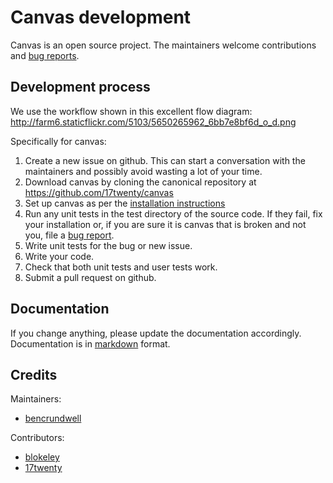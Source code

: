 Canvas development
==================

Canvas is an open source project. The maintainers welcome contributions and 
[bug reports](https://github.com/17twenty/canvas/issues).

Development process
-------------------

We use the workflow shown in this excellent flow diagram: 
http://farm6.staticflickr.com/5103/5650265962_6bb7e8bf6d_o_d.png

Specifically for canvas:

1. Create a new issue on github. This can start a conversation with the 
   maintainers and possibly avoid wasting a lot of your time.
2. Download canvas by cloning the canonical repository at 
   https://github.com/17twenty/canvas 
3. Set up canvas as per the [installation instructions](installation.md)
4. Run any unit tests in the test directory of the source code. If they fail, 
   fix your installation or, if you are sure it is canvas that is broken and 
   not you, file a [bug report](https://github.com/17twenty/canvas/issues/new).
5. Write unit tests for the bug or new issue.
6. Write your code.
7. Check that both unit tests and user tests work.
8. Submit a pull request on github.

Documentation
-------------

If you change anything, please update the documentation accordingly. 
Documentation is in [markdown](http://daringfireball.net/projects/markdown/basics) 
format.

Credits
-------

Maintainers:

* [bencrundwell](https://github.com/bencrundwell)

Contributors:

* [blokeley](https://github.com/blokeley)
* [17twenty](https://github.com/17twenty)
